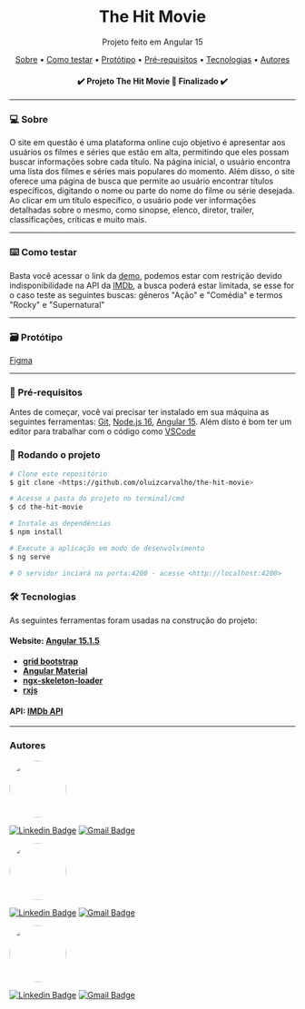 <h1 align="center">The Hit Movie</h1>
<p align="center">Projeto feito em Angular 15</p>

<p align="center">
 <a href="#-sobre">Sobre</a> •
 <a href="#-testar">Como testar</a> •
 <a href="#-prototipo">Protótipo</a> • 
 <a href="#-pré-requisitos">Pré-requisitos</a> • 
 <a href="#-tecnologias">Tecnologias</a> • 
 <a href="#autores">Autores</a>
</p>

<h4 align="center"> 
	✔️ Projeto The Hit Movie 🚀 Finalizado ✔️
</h4>

---

### 💻 Sobre

O site em questão é uma plataforma online cujo objetivo é apresentar aos usuários os filmes e séries que estão em alta, permitindo que eles possam buscar informações sobre cada título. Na página inicial, o usuário encontra uma lista dos filmes e séries mais populares do momento. Além disso, o site oferece uma página de busca que permite ao usuário encontrar títulos específicos, digitando o nome ou parte do nome do filme ou série desejada. Ao clicar em um título específico, o usuário pode ver informações detalhadas sobre o mesmo, como sinopse, elenco, diretor, trailer, classificações, críticas e muito mais.

---

### ⌨️ Como testar

Basta você acessar o link da [demo](https://happy-coast-0a23ff40f.2.azurestaticapps.net/), podemos estar com restrição devido indisponibilidade na API da [IMDb](https://imdb-api.com/), a busca poderá estar limitada, se esse for o caso teste as seguintes buscas: gêneros "Ação" e "Comédia" e termos "Rocky" e "Supernatural"

---

### 🗃️ Protótipo

[Figma](https://www.figma.com/file/xuScTCOzuaOgXjwehONJay/Movie?node-id=0-1&t=tKmDzuPhoh1UIyfm-0)

---

### 📌 Pré-requisitos

Antes de começar, você vai precisar ter instalado em sua máquina as seguintes ferramentas:
[Git](https://git-scm.com), [Node.js 16](https://nodejs.org/en/), [Angular 15](https://angular.io/).
Além disto é bom ter um editor para trabalhar com o código como [VSCode](https://code.visualstudio.com/)

### 🎲 Rodando o projeto

```bash
# Clone este repositório
$ git clone <https://github.com/oluizcarvalho/the-hit-movie>

# Acesse a pasta do projeto no terminal/cmd
$ cd the-hit-movie

# Instale as dependências
$ npm install

# Execute a aplicação em modo de desenvolvimento
$ ng serve

# O servidor inciará na porta:4200 - acesse <http://localhost:4200>
```

### 🛠 Tecnologias

As seguintes ferramentas foram usadas na construção do projeto:

#### **Website**: [Angular 15.1.5](https://angular.io/)

- **[grid bootstrap](https://getbootstrap.com/)**
- **[Angular Material](https://material.angular.io/)**
- **[ngx-skeleton-loader](https://www.npmjs.com/package/ngx-skeleton-loader)**
- **[rxjs](https://rxjs.dev/)**

#### **API**: [IMDb API](https://imdb-api.com/)

---

### Autores

<a href="https://github.com/oluizcarvalho">
 <img style="border-radius: 50%;" src="https://avatars1.githubusercontent.com/u/51300546?s=400&u=3933e0767a90751ca7c6fb1e4ea2feccbe1d3d54&v=4" width="100px;" alt=""/></a>

[![Linkedin Badge](https://img.shields.io/badge/-Luiz%20Carvalho-blue?style=flat-square&logo=Linkedin&logoColor=white&link=https://www.linkedin.com/in/la-carvalho/)](https://www.linkedin.com/in/la-carvalho/)
[![Gmail Badge](https://img.shields.io/badge/-luizandre.ita@gmail.com-c14438?style=flat-square&logo=Gmail&logoColor=white&link=mailto:luizandre.ita@gmail.com)](mailto:luizandre.ita@gmail.com)

<a href="https://github.com/GabrielKayran">
 <img style="border-radius: 50%;" src="https://avatars.githubusercontent.com/u/88404087?v=4" width="100px;" alt=""/>
</a>

[![Linkedin Badge](https://img.shields.io/badge/-Gabriel%20Kayran-blue?style=flat-square&logo=Linkedin&logoColor=white&link=https://www.linkedin.com/in/gabrielkayran/)](https://www.linkedin.com/in/gabrielkayran/)
[![Gmail Badge](https://img.shields.io/badge/-gabrielkayran@gmail.com-c14438?style=flat-square&logo=Gmail&logoColor=white&link=mailto:gabrielkayran@gmail.com)](mailto:gabrielkayran@gmail.com)

<a href="https://www.linkedin.com/in/thaina-pereira/">
 <img style="border-radius: 50%;" src="https://media.licdn.com/dms/image/D4E03AQG2GFw77KNffA/profile-displayphoto-shrink_400_400/0/1677801395088?e=1683763200&v=beta&t=LtYj-w6RpZcV58lyA5EVcr7JadZI9pWIkfQb7nBPPuo" width="100px;" alt=""/>
</a>

[![Linkedin Badge](https://img.shields.io/badge/-Thaina%20Pereira-blue?style=flat-square&logo=Linkedin&logoColor=white&link=https://www.linkedin.com/in/thaina-pereira/)](https://www.linkedin.com/in/thaina-pereira/)
[![Gmail Badge](https://img.shields.io/badge/-thainapereiraas@gmail.com-c14438?style=flat-square&logo=Gmail&logoColor=white&link=mailto:thainapereiraas@gmail.com)](mailto:thainapereiraas@gmail.com)
